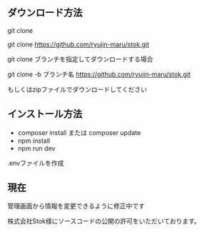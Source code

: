 ## ダウンロード方法

git clone

git clone https://github.com/ryujin-maru/stok.git

git clone ブランチを指定してダウンロードする場合

git clone -b ブランチ名 https://github.com/ryujin-maru/stok.git

もしくはzipファイルでダウンロードしてください

## インストール方法

- composer install または composer update
- npm install
- npm run dev

.envファイルを作成

## 現在　

管理画面から情報を変更できるように修正中です

株式会社Stok様にソースコードの公開の許可をいただいております。
